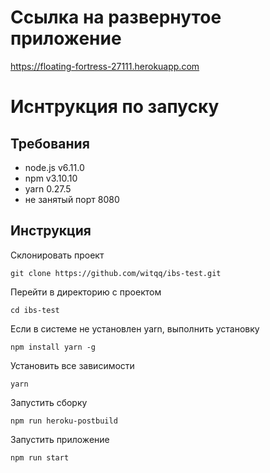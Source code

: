 # Ссылка на развернутое приложение
https://floating-fortress-27111.herokuapp.com

# Иснтрукция по запуску
## Требования
 - node.js v6.11.0
 - npm v3.10.10
 - yarn 0.27.5 
 - не занятый порт 8080
 
## Инструкция
Склонировать проект 

`git clone https://github.com/witqq/ibs-test.git`

Перейти в директорию с проектом

`cd ibs-test`

Если в системе не установлен yarn, выполнить установку

`npm install yarn -g`

Установить все зависимости

`yarn`

Запустить сборку 

`npm run heroku-postbuild`

Запустить приложение

`npm run start`
